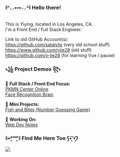 ### ꒰ᐢ⸝⸝•༝•⸝⸝ᐢ꒱ Hello there! 

This is Yiying, located in Los Angeles, CA. <br />
I'm a Front End / Full Stack Engineer. 

Link to old GitHub Account(s): <br />
https://github.com/sataivlis (very old school stuff) <br />
https://www.github.com/yjie28 (old stuff) <br />
https://github.com/y-jie28 (for learning Vue / pause)

<!--
**yjie10/yjie10** is a ✨ _special_ ✨ repository because its `README.md` (this file) appears on your GitHub profile.

Here are some ideas to get you started:

- 🔭 I’m currently working on ...
- 🌱 I’m currently learning ...
- 👯 I’m looking to collaborate on ...
- 🤔 I’m looking for help with ...
- 💬 Ask me about ...
- 📫 How to reach me: ...
- 😄 Pronouns: ...
- ⚡ Fun fact: ...
-->

### ꧁ Project Demos ꧂
🦊 __Full Stack / Front End Focus:__ <br />
[PKMN Center Online](https://pkmn-centerol.herokuapp.com/) <br />
[Face Recognition Brain](https://facerecog-brn.herokuapp.com)

🐰 __Mini Projects:__ <br />
[Fish and Bites (Number Guessing Game)](https://yjie28.github.io/fish-and-bite/)

🦋 __Working On:__ <br />
[Web Dev Notes](https://yjie10.github.io/webdev-review/)

###  ꒰⑅°͈꒳​°͈꒱ Find Me Here Too ʕ̯•͡ˑ͓•̯᷅ʔ ​​​
<a href="https://linkedin.com/in/yjie28">
  <img src="https://img.shields.io/badge/linkedin-%230077B5.svg?&style=for-the-badge&logo=linkedin&logoColor=white">
</a>

<!-- #### ~~Totally Unnecessary Information~~ but ... •͈˽ •͈
English / 中文 (Chinese) / 日本語 (Japanese) OK. -->
